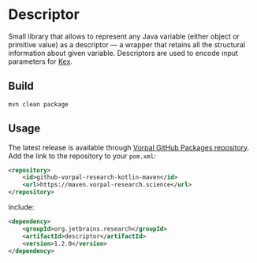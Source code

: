 # Descriptor

Small library that allows to represent any Java variable (either object or 
primitive value) as a descriptor &mdash; a wrapper that retains all the
structural information about given variable. Descriptors are used to encode
input parameters for [Kex](https://github.com/vorpal-research/kex).

## Build

```shell
mvn clean package
```

## Usage

The latest release is available through [Vorpal GitHub Packages repository](https://github.com/orgs/vorpal-research/packages).
Add the link to the repository to your `pom.xml`:
```xml
<repository>
    <id>github-vorpal-research-kotlin-maven</id>
    <url>https://maven.vorpal-research.science</url>
</repository>
```

Include:
```xml
<dependency>
	<groupId>org.jetbrains.research</groupId>
	<artifactId>descriptor</artifactId>
	<version>1.2.0</version>
</dependency>
``` 